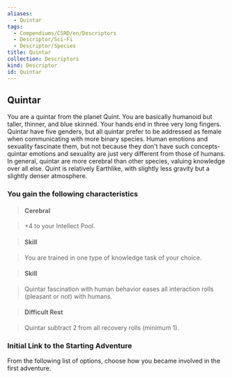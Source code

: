 ```yaml
---
aliases:
  - Quintar
tags:
  - Compendiums/CSRD/en/Descriptors
  - Descriptor/Sci-Fi
  - Descriptor/Species
title: Quintar
collection: Descriptors
kind: Descriptor
id: Quintar
---
```

## Quintar    
You are a quintar from the planet Quint. You are basically humanoid but taller, thinner, and blue skinned. Your hands end in three very long fingers. Quintar have five genders, but all quintar prefer to be addressed as female when communicating with more binary species. Human emotions and sexuality fascinate them, but not because they don't have such concepts-quintar emotions and sexuality are just very different from those of humans. In general, quintar are more cerebral than other species, valuing knowledge over all else. Quint is relatively Earthlike, with slightly less gravity but a slightly denser atmosphere.  
### You gain the following characteristics    
> #### Cerebral  
> +4 to your Intellect Pool.    
  
> #### Skill  
> You are trained in one type of knowledge task of your choice.    
  
> #### Skill  
> Quintar fascination with human behavior eases all interaction rolls (pleasant or not) with humans.    
  
> #### Difficult Rest  
> Quintar subtract 2 from all recovery rolls (minimum 1).    
  
### Initial Link to the Starting Adventure    
From the following list of options, choose how you became involved in the first adventure.  

